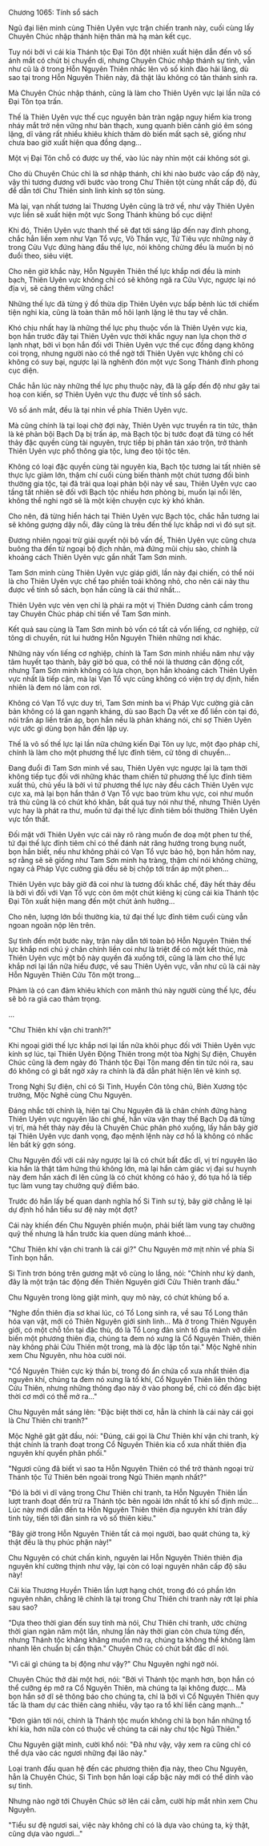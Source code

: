 




Chương 1065: Tính sổ sách


Ngũ đại liên minh cùng Thiên Uyên vực trận chiến tranh này, cuối cùng lấy Chuyên Chúc nhập thánh hiện thân mà hạ màn kết cục.

Tuy nói bởi vì cái kia Thánh tộc Đại Tôn đột nhiên xuất hiện dẫn đến vô số ánh mắt có chút bị chuyển di, nhưng Chuyên Chúc nhập thánh sự tình, vẫn như cũ là ở trong Hỗn Nguyên Thiên nhấc lên vô số kinh đào hải lãng, dù sao tại trong Hỗn Nguyên Thiên này, đã thật lâu không có tân thánh sinh ra.

Mà Chuyên Chúc nhập thánh, cũng là làm cho Thiên Uyên vực lại lần nữa có Đại Tôn tọa trấn.

Thế là Thiên Uyên vực thế cục nguyên bản tràn ngập nguy hiểm kia trong nháy mắt trở nên vững như bàn thạch, xung quanh biên cảnh gió êm sóng lặng, dĩ vãng rất nhiều khiêu khích thăm dò biến mất sạch sẽ, giống như chưa bao giờ xuất hiện qua đồng dạng...

Một vị Đại Tôn chỗ có được uy thế, vào lúc này nhìn một cái không sót gì.

Cho dù Chuyên Chúc chỉ là sơ nhập thánh, chỉ khi nào bước vào cấp độ này, vậy thì tương đương với bước vào trong Chư Thiên tột cùng nhất cấp độ, đủ để dẫn tới Chư Thiên sinh linh kính sợ tôn sùng.

Mà lại, vạn nhất tương lai Thương Uyên cũng là trở về, như vậy Thiên Uyên vực liền sẽ xuất hiện một vực Song Thánh khủng bố cục diện!

Khi đó, Thiên Uyên vực thanh thế sẽ đạt tới sáng lập đến nay đỉnh phong, chắc hẳn liền xem như Vạn Tổ vực, Võ Thần vực, Tử Tiêu vực những này ở trong Cửu Vực đứng hàng đầu thế lực, nói không chừng đều là muốn bị nó đuổi theo, siêu việt.

Cho nên giờ khắc này, Hỗn Nguyên Thiên thế lực khắp nơi đều là minh bạch, Thiên Uyên vực không chỉ có sẽ không ngã ra Cửu Vực, ngược lại nó địa vị, sẽ càng thêm vững chắc!

Những thế lực đã từng ý đồ thừa dịp Thiên Uyên vực bấp bênh lúc tới chiếm tiện nghi kia, cũng là toàn thân mồ hôi lạnh lặng lẽ thu tay về chân.

Khó chịu nhất hay là những thế lực phụ thuộc vốn là Thiên Uyên vực kia, bọn hắn trước đây tại Thiên Uyên vực thời khắc nguy nan lựa chọn thờ ơ lạnh nhạt, bởi vì bọn hắn đối với Thiên Uyên vực thế cục đồng dạng không coi trọng, nhưng người nào có thể ngờ tới Thiên Uyên vực không chỉ có không có suy bại, ngược lại là nghênh đón một vực Song Thánh đỉnh phong cục diện.

Chắc hẳn lúc này những thế lực phụ thuộc này, đã là gấp đến độ như gây tai hoạ con kiến, sợ Thiên Uyên vực thu được về tính sổ sách.

Vô số ánh mắt, đều là tại nhìn về phía Thiên Uyên vực.

Mà cũng chính là tại loại chờ đợi này, Thiên Uyên vực truyền ra tin tức, thân là kẻ phản bội Bạch Dạ bị trấn áp, mà Bạch tộc bị tước đoạt đã từng có hết thảy đặc quyền cùng tài nguyên, trực tiếp bị phân tán xáo trộn, trở thành Thiên Uyên vực phổ thông gia tộc, lưng đeo tội tộc tên.

Không có loại đặc quyền cùng tài nguyên kia, Bạch tộc tương lai tất nhiên sẽ thực lực giảm lớn, thậm chí cuối cùng biến thành một chút tương đối bình thường gia tộc, tại đã trải qua loại phản bội này về sau, Thiên Uyên vực cao tầng tất nhiên sẽ đối với Bạch tộc nhiều hơn phòng bị, muốn lại nổi lên, không thể nghi ngờ sẽ là một kiện chuyện cực kỳ khó khăn.

Cho nên, đã từng hiển hách tại Thiên Uyên vực Bạch tộc, chắc hẳn tương lai sẽ không gượng dậy nổi, đây cũng là trêu đến thế lực khắp nơi vì đó sụt sịt.

Đương nhiên ngoại trừ giải quyết nội bộ vấn đề, Thiên Uyên vực cũng chưa buông tha đến từ ngoại bộ địch nhân, mà đứng mũi chịu sào, chính là khoảng cách Thiên Uyên vực gần nhất Tam Sơn minh.

Tam Sơn minh cùng Thiên Uyên vực giáp giới, lần này đại chiến, có thể nói là cho Thiên Uyên vực chế tạo phiền toái không nhỏ, cho nên cái này thu được về tính sổ sách, bọn hắn cũng là cái thứ nhất...

Thiên Uyên vực vẻn vẹn chỉ là phái ra một vị Thiên Dương cảnh cầm trong tay Chuyên Chúc pháp chỉ tiến về Tam Sơn minh.

Kết quả sau cùng là Tam Sơn minh bỏ vốn có tất cả vốn liếng, cơ nghiệp, cử tông di chuyển, rút lui hướng Hỗn Nguyên Thiên những nơi khác.

Những này vốn liếng cơ nghiệp, chính là Tam Sơn minh nhiều năm như vậy tâm huyết tạo thành, bây giờ bỏ qua, có thể nói là thương cân động cốt, nhưng Tam Sơn minh không có lựa chọn, bọn hắn khoảng cách Thiên Uyên vực nhất là tiếp cận, mà lại Vạn Tổ vực cũng không có viện trợ dự định, hiển nhiên là đem nó làm con rơi.

Không có Vạn Tổ vực duy trì, Tam Sơn minh ba vị Pháp Vực cường giả căn bản không có lá gan ngạnh kháng, dù sao Bạch Dạ vết xe đổ liền còn tại đó, nói trấn áp liền trấn áp, bọn hắn nếu là phản kháng nói, chỉ sợ Thiên Uyên vực ước gì dùng bọn hắn đến lập uy.

Thế là vô số thế lực lại lần nữa chứng kiến Đại Tôn uy lực, một đạo pháp chỉ, chính là làm cho một phương thế lực đỉnh tiêm, cử tông di chuyển...

Đang đuổi đi Tam Sơn minh về sau, Thiên Uyên vực ngược lại là tạm thời không tiếp tục đối với những khác tham chiến tứ phương thế lực đỉnh tiêm xuất thủ, chủ yếu là bởi vì tứ phương thế lực này đều cách Thiên Uyên vực cực xa, mà lại bọn hắn thân ở Vạn Tổ vực bao trùm khu vực, coi như muốn trả thù cũng là có chút khó khăn, bất quá tuy nói như thế, nhưng Thiên Uyên vực hay là phát ra thư, muốn tứ đại thế lực đỉnh tiêm bồi thường Thiên Uyên vực tổn thất.

Đối mặt với Thiên Uyên vực cái này rõ ràng muốn đe doạ một phen tư thế, tứ đại thế lực đỉnh tiêm chỉ có thể đánh nát răng hướng trong bụng nuốt, bọn hắn biết, nếu như không phải có Vạn Tổ vực bảo hộ, bọn hắn hôm nay, sợ rằng sẽ sẽ giống như Tam Sơn minh hạ tràng, thậm chí nói không chừng, ngay cả Pháp Vực cường giả đều sẽ bị chộp tới trấn áp một phen...

Thiên Uyên vực bây giờ đã coi như là tương đối khắc chế, đây hết thảy đều là bởi vì đối với Vạn Tổ vực còn ôm một chút kiêng kị cùng cái kia Thánh tộc Đại Tôn xuất hiện mang đến một chút ảnh hưởng...

Cho nên, lượng lớn bồi thường kia, tứ đại thế lực đỉnh tiêm cuối cùng vẫn ngoan ngoãn nộp lên trên.

Sự tình đến một bước này, trận này dẫn tới toàn bộ Hỗn Nguyên Thiên thế lực khắp nơi chú ý chân chính liền coi như là triệt để có một kết thúc, mà Thiên Uyên vực một bộ này quyền đả xuống tới, cũng là làm cho thế lực khắp nơi lại lần nữa hiểu được, về sau Thiên Uyên vực, vẫn như cũ là cái này Hỗn Nguyên Thiên Cửu Tôn một trong...

Phàm là có can đảm khiêu khích con mãnh thú này người cùng thế lực, đều sẽ bỏ ra giá cao thảm trọng.

...

"Chư Thiên khí vận chi tranh?!"

Khi ngoại giới thế lực khắp nơi lại lần nữa khôi phục đối với Thiên Uyên vực kính sợ lúc, tại Thiên Uyên Động Thiên trong một tòa Nghị Sự điện, Chuyên Chúc cũng là đem ngày đó Thánh tộc Đại Tôn mang đến tin tức nói ra, sau đó không có gì bất ngờ xảy ra chính là đã dẫn phát hiện lên vẻ kinh sợ.

Trong Nghị Sự điện, chỉ có Si Tinh, Huyền Côn tông chủ, Biên Xương tộc trưởng, Mộc Nghê cùng Chu Nguyên.

Đáng nhắc tới chính là, hiện tại Chu Nguyên đã là chân chính đứng hàng Thiên Uyên vực nguyên lão chi ghế, hắn vừa vặn thay thế Bạch Dạ đã từng vị trí, mà hết thảy này đều là Chuyên Chúc phân phó xuống, lấy hắn bây giờ tại Thiên Uyên vực danh vọng, đạo mệnh lệnh này cơ hồ là không có nhấc lên bất kỳ gợn sóng.

Chu Nguyên đối với cái này ngược lại là có chút bất đắc dĩ, vị trí nguyên lão kia hắn là thật tâm hứng thú không lớn, mà lại hắn cảm giác vị đại sư huynh này đem hắn xách đi lên cũng là có chút không có hảo ý, đó tựa hồ là tiếp tục làm vung tay chưởng quỹ điềm báo.

Trước đó hắn lấy bế quan danh nghĩa hố Si Tinh sư tỷ, bây giờ chẳng lẽ lại dự định hố hắn tiểu sư đệ này một đợt?

Cái này khiến đến Chu Nguyên phiền muộn, phải biết làm vung tay chưởng quỹ thế nhưng là hắn trước kia quen dùng mánh khoé...

"Chư Thiên khí vận chi tranh là cái gì?" Chu Nguyên mờ mịt nhìn về phía Si Tinh bọn hắn.

Si Tinh trơn bóng trên gương mặt vô cùng lo lắng, nói: "Chính như kỳ danh, đây là một trận tác động đến Thiên Nguyên giới Cửu Thiên tranh đấu."

Chu Nguyên trong lòng giật mình, quy mô này, có chút khủng bố a.

"Nghe đồn thiên địa sơ khai lúc, có Tổ Long sinh ra, về sau Tổ Long thân hóa vạn vật, mới có Thiên Nguyên giới sinh linh... Mà ở trong Thiên Nguyên giới, có một chỗ tồn tại đặc thù, đó là Tổ Long đản sinh tổ địa mảnh vỡ diễn biến một phương thiên địa, chúng ta đem nó xưng là Cổ Nguyên Thiên, thiên này không phải Cửu Thiên một trong, mà là độc lập tồn tại." Mộc Nghê nhìn xem Chu Nguyên, nhu hòa cười nói.

"Cổ Nguyên Thiên cực kỳ thần bí, trong đó ẩn chứa cổ xưa nhất thiên địa nguyên khí, chúng ta đem nó xưng là tổ khí, Cổ Nguyên Thiên liên thông Cửu Thiên, nhưng những thông đạo này ở vào phong bế, chỉ có đến đặc biệt thời cơ mới có thể mở ra..."

Chu Nguyên mắt sáng lên: "Đặc biệt thời cơ, hẳn là chính là cái này cái gọi là Chư Thiên chi tranh?"

Mộc Nghê gật gật đầu, nói: "Đúng, cái gọi là Chư Thiên khí vận chi tranh, kỳ thật chính là tranh đoạt trong Cổ Nguyên Thiên kia cổ xưa nhất thiên địa nguyên khí quyền phân phối."

"Ngươi cũng đã biết vì sao ta Hỗn Nguyên Thiên có thể trở thành ngoại trừ Thánh tộc Tứ Thiên bên ngoài trong Ngũ Thiên mạnh nhất?"

"Đó là bởi vì dĩ vãng trong Chư Thiên chi tranh, ta Hỗn Nguyên Thiên lần lượt tranh đoạt đến trừ ra Thánh tộc bên ngoài lớn nhất tổ khí số định mức... Lúc này mới dẫn đến ta Hỗn Nguyên Thiên thiên địa nguyên khí tràn đầy tinh túy, tiến tới đản sinh ra vô số thiên kiêu."

"Bây giờ trong Hỗn Nguyên Thiên tất cả mọi người, bao quát chúng ta, kỳ thật đều là thụ phúc phận này!"

Chu Nguyên có chút chấn kinh, nguyên lai Hỗn Nguyên Thiên thiên địa nguyên khí cường thịnh như vậy, lại còn có loại nguyên nhân cấp độ sâu này!

Cái kia Thương Huyền Thiên lần lượt hạng chót, trong đó có phần lớn nguyên nhân, chẳng lẽ chính là tại trong Chư Thiên chi tranh này rớt lại phía sau sao?

"Dựa theo thời gian đến suy tính mà nói, Chư Thiên chi tranh, ước chừng thời gian ngàn năm một lần, nhưng lần này thời gian còn chưa từng đến, nhưng Thánh tộc khăng khăng muốn mở ra, chúng ta không thể không làm nhanh lên chuẩn bị cẩn thận." Chuyên Chúc có chút bất đắc dĩ nói.

"Vì cái gì chúng ta bị động như vậy?" Chu Nguyên nghi ngờ nói.

Chuyên Chúc thở dài một hơi, nói: "Bởi vì Thánh tộc mạnh hơn, bọn hắn có thể cưỡng ép mở ra Cổ Nguyên Thiên, mà chúng ta lại không được... Mà bọn hắn sở dĩ sẽ thông báo cho chúng ta, chỉ là bởi vì Cổ Nguyên Thiên quy tắc là tham dự các thiên càng nhiều, vậy tạo ra tổ khí liền càng mạnh..."

"Đơn giản tới nói, chính là Thánh tộc muốn không chỉ là bọn hắn những tổ khí kia, hơn nữa còn có thuộc về chúng ta cái này chư tộc Ngũ Thiên."

Chu Nguyên giật mình, cười khổ nói: "Đã như vậy, vậy xem ra cũng chỉ có thể dựa vào các ngươi những đại lão này."

Loại tranh đấu quan hệ đến các phương thiên địa này, theo Chu Nguyên, hẳn là Chuyên Chúc, Si Tinh bọn hắn loại cấp bậc này mới có thể dính vào sự tình.

Nhưng nào ngờ tới Chuyên Chúc sờ lên cái cằm, cười híp mắt nhìn xem Chu Nguyên.

"Tiểu sư đệ ngươi sai, việc này không chỉ có là dựa vào chúng ta, kỳ thật, cũng dựa vào ngươi..."




